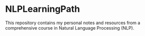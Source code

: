 # NLPLearningPath
This repository contains my personal notes and resources from a comprehensive course in Natural Language Processing (NLP). 

